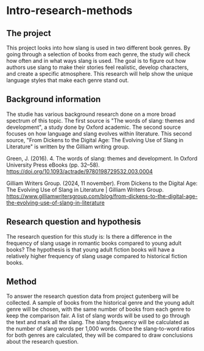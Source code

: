 # Intro-research-methods
## The project
This project looks into how slang is used in two different book genres. By going through a selection of books from each genre, the study will check how often and in what ways slang is used. The goal is to figure out how authors use slang to make their stories feel realistic, develop characters, and create a specific atmosphere. This research will help show the unique language styles that make each genre stand out.

## Background information
The studie has various background research done on a more broad spectrum of this topic. The first source is "The words of slang: themes and development", a study done by Oxford academic. The second source focuses on how language and slang evolves within literature. This second source, "From Dickens to the Digital Age: The Evolving Use of Slang in Literature" is written by the Gilliam writing group.

Green, J. (2016). 4. The words of slang: themes and development. In Oxford University Press eBooks (pp. 32–58). https://doi.org/10.1093/actrade/9780198729532.003.0004

Gilliam Writers Group. (2024, 11 november). From Dickens to the Digital Age: The Evolving Use of Slang in Literature | Gilliam Writers Group. https://www.gilliamwritersgroup.com/blog/from-dickens-to-the-digital-age-the-evolving-use-of-slang-in-literature

## Research question and hypothesis
The research question for this study is: Is there a difference in the frequency of slang usage in romantic books compared to young adult books? The hypothesis is that young adult fiction books will have a relatively higher frequency of slang usage compared to historical fiction books.

## Method
To answer the research question data from project gutenberg will be collected. A sample of books from the historical genre and the young adult genre will be chosen, with the same number of books from each genre to keep the comparison fair. A list of slang words will be used to go through the text and mark all the slang. The slang frequency will be calculated as the number of slang words per 1,000 words. Once the slang-to-word ratios for both genres are calculated, they will be compared to draw conclusions about the research question.
